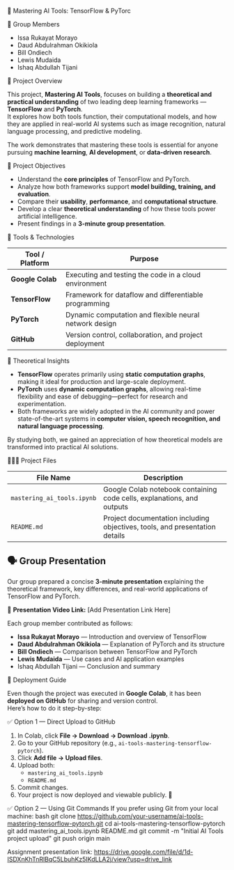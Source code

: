  🧠 Mastering AI Tools: TensorFlow & PyTorc

👥 Group Members
- Issa Rukayat Morayo  
- Daud Abdulrahman Okikiola  
- Bill Ondiech  
- Lewis Mudaida  
- Ishaq Abdullah Tijani


 📘 Project Overview

This project, **Mastering AI Tools**, focuses on building a **theoretical and practical understanding** of two leading deep learning frameworks — **TensorFlow** and **PyTorch**.  
It explores how both tools function, their computational models, and how they are applied in real-world AI systems such as image recognition, natural language processing, and predictive modeling.

The work demonstrates that mastering these tools is essential for anyone pursuing **machine learning**, **AI development**, or **data-driven research**.



 🎯 Project Objectives

- Understand the **core principles** of TensorFlow and PyTorch.  
- Analyze how both frameworks support **model building, training, and evaluation**.  
- Compare their **usability**, **performance**, and **computational structure**.  
- Develop a clear **theoretical understanding** of how these tools power artificial intelligence.  
- Present findings in a **3-minute group presentation**.



 🧩 Tools & Technologies

| Tool / Platform | Purpose |
|-----------------|----------|
| **Google Colab** | Executing and testing the code in a cloud environment |
| **TensorFlow** | Framework for dataflow and differentiable programming |
| **PyTorch** | Dynamic computation and flexible neural network design |
| **GitHub** | Version control, collaboration, and project deployment |



 🧠 Theoretical Insights

- **TensorFlow** operates primarily using **static computation graphs**, making it ideal for production and large-scale deployment.  
- **PyTorch** uses **dynamic computation graphs**, allowing real-time flexibility and ease of debugging—perfect for research and experimentation.  
- Both frameworks are widely adopted in the AI community and power state-of-the-art systems in **computer vision, speech recognition, and natural language processing**.  

By studying both, we gained an appreciation of how theoretical models are transformed into practical AI solutions.



 🧑🏽‍💻 Project Files

| File Name | Description |
|------------|-------------|
| `mastering_ai_tools.ipynb` | Google Colab notebook containing code cells, explanations, and outputs |
| `README.md` | Project documentation including objectives, tools, and presentation details |



## 🗣️ Group Presentation

Our group prepared a concise **3-minute presentation** explaining the theoretical framework, key differences, and real-world applications of TensorFlow and PyTorch.  

🎥 **Presentation Video Link:** [Add Presentation Link Here]  

Each group member contributed as follows:  
- **Issa Rukayat Morayo** — Introduction and overview of TensorFlow  
- **Daud Abdulrahman Okikiola** — Explanation of PyTorch and its structure  
- **Bill Ondiech** — Comparison between TensorFlow and PyTorch  
- **Lewis Mudaida** — Use cases and AI application examples  
- 	Ishaq Abdullah Tijani — Conclusion and summary  



 🚀 Deployment Guide

Even though the project was executed in **Google Colab**, it has been **deployed on GitHub** for sharing and version control.  
Here’s how to do it step-by-step:

 ✅ Option 1 — Direct Upload to GitHub
1. In Colab, click **File → Download → Download .ipynb**.  
2. Go to your GitHub repository (e.g., `ai-tools-mastering-tensorflow-pytorch`).  
3. Click **Add file → Upload files**.  
4. Upload both:
   - `mastering_ai_tools.ipynb`
   - `README.md`
5. Commit changes.  
6. Your project is now deployed and viewable publicly. 🎉

 ✅ Option 2 — Using Git Commands
If you prefer using Git from your local machine:
bash
git clone https://github.com/your-username/ai-tools-mastering-tensorflow-pytorch.git
cd ai-tools-mastering-tensorflow-pytorch
git add mastering_ai_tools.ipynb README.md
git commit -m "Initial AI Tools project upload"
git push origin main

Assignment presentation link: https://drive.google.com/file/d/1d-ISDXnKhTnRlBqC5LbuhKz5IKdLLA2j/view?usp=drive_link
